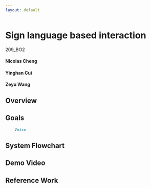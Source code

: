 ```yaml
---
layout: default
---
```


# Sign language based interaction

209_BO2
#### Nicolas Cheng
#### Yinghan Cui
#### Zeyu Wang


## Overview

## Goals

```markdown
    Voice 
```

## System Flowchart

## Demo Video

## Reference Work
